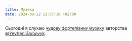 ```yaml
---
title: Музика
date: 2024-03-22 13:37:16 +02:00
---
```


Сьогодні я слухаю [чудову фортепіанну музику][1] авторства [@YevheniiDubovyk][2].

[1]: https://www.youtube.com/watch?v=W9DDkvYIWHA
[2]: https://twitter.com/YevheniiDubovyk
